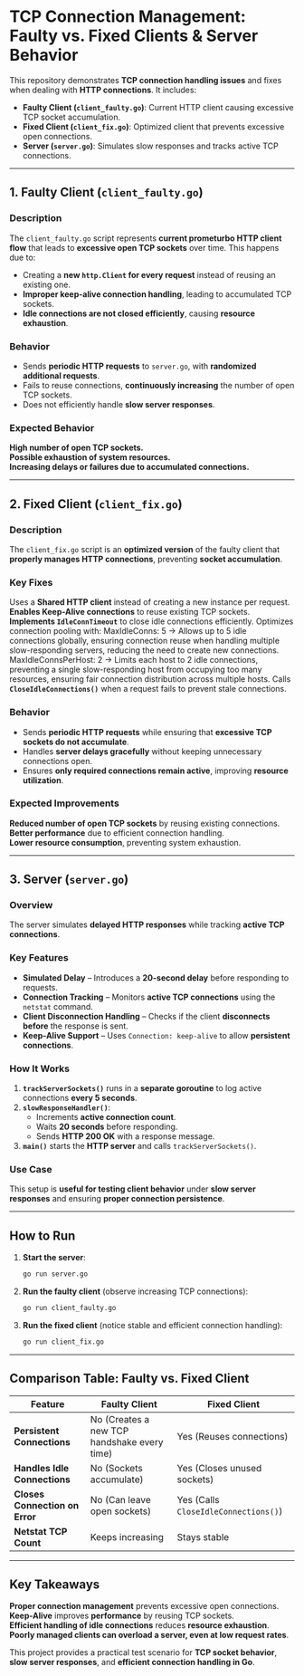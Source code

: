 # **TCP Connection Management: Faulty vs. Fixed Clients & Server Behavior**

This repository demonstrates **TCP connection handling issues** and fixes when dealing with **HTTP connections**. It includes:

- **Faulty Client (`client_faulty.go`)**: Current HTTP client causing excessive TCP socket accumulation.
- **Fixed Client (`client_fix.go`)**: Optimized client that prevents excessive open connections.
- **Server (`server.go`)**: Simulates slow responses and tracks active TCP connections.

---

## **1. Faulty Client (`client_faulty.go`)**

### **Description**
The `client_faulty.go` script represents **current prometurbo HTTP client flow** that leads to **excessive open TCP sockets** over time. This happens due to:

- Creating a **new `http.Client` for every request** instead of reusing an existing one.
- **Improper keep-alive connection handling**, leading to accumulated TCP sockets.
- **Idle connections are not closed efficiently**, causing **resource exhaustion**.

### **Behavior**
- Sends **periodic HTTP requests** to `server.go`, with **randomized additional requests**.
- Fails to reuse connections, **continuously increasing** the number of open TCP sockets.
- Does not efficiently handle **slow server responses**.

### **Expected Behavior**
**High number of open TCP sockets.**  
**Possible exhaustion of system resources.**  
**Increasing delays or failures due to accumulated connections.**  

---

## **2. Fixed Client (`client_fix.go`)**

### **Description**
The `client_fix.go` script is an **optimized version** of the faulty client that **properly manages HTTP connections**, preventing **socket accumulation**.

### **Key Fixes**
Uses a **Shared HTTP client** instead of creating a new instance per request.  
**Enables Keep-Alive connections** to reuse existing TCP sockets.  
**Implements `IdleConnTimeout`** to close idle connections efficiently. 
Optimizes connection pooling with:
MaxIdleConns: 5 → Allows up to 5 idle connections globally, ensuring connection reuse when handling multiple slow-responding servers, reducing the need to create new connections.
MaxIdleConnsPerHost: 2 → Limits each host to 2 idle connections, preventing a single slow-responding host from occupying too many resources, ensuring fair connection distribution across multiple hosts.
Calls **`CloseIdleConnections()`** when a request fails to prevent stale connections.  

### **Behavior**
- Sends **periodic HTTP requests** while ensuring that **excessive TCP sockets do not accumulate**.
- Handles **server delays gracefully** without keeping unnecessary connections open.
- Ensures **only required connections remain active**, improving **resource utilization**.

### **Expected Improvements**
**Reduced number of open TCP sockets** by reusing existing connections.  
**Better performance** due to efficient connection handling.  
**Lower resource consumption**, preventing system exhaustion.  

---

## **3. Server (`server.go`)**

### **Overview**
The server simulates **delayed HTTP responses** while tracking **active TCP connections**.

### **Key Features**
- **Simulated Delay** – Introduces a **20-second delay** before responding to requests.
- **Connection Tracking** – Monitors **active TCP connections** using the `netstat` command.
- **Client Disconnection Handling** – Checks if the client **disconnects before** the response is sent.
- **Keep-Alive Support** – Uses `Connection: keep-alive` to allow **persistent connections**.

### **How It Works**
1. **`trackServerSockets()`** runs in a **separate goroutine** to log active connections **every 5 seconds**.
2. **`slowResponseHandler()`**:
   - Increments **active connection count**.
   - Waits **20 seconds** before responding.
   - Sends **HTTP 200 OK** with a response message.
3. **`main()`** starts the **HTTP server** and calls `trackServerSockets()`.

### **Use Case**
This setup is **useful for testing client behavior** under **slow server responses** and ensuring **proper connection persistence**.

---

## **How to Run**
1. **Start the server**:
   ```sh
   go run server.go
   ```

2. **Run the faulty client** (observe increasing TCP connections):
   ```sh
   go run client_faulty.go
   ```

3. **Run the fixed client** (notice stable and efficient connection handling):
   ```sh
   go run client_fix.go
   ```

---

## **Comparison Table: Faulty vs. Fixed Client**

| Feature                 | Faulty Client | Fixed Client |
|-------------------------|-----------------|---------------|
| **Persistent Connections** | No (Creates a new TCP handshake every time) | Yes (Reuses connections) |
| **Handles Idle Connections** | No (Sockets accumulate) | Yes (Closes unused sockets) |
| **Closes Connection on Error** | No (Can leave open sockets) | Yes (Calls `CloseIdleConnections()`) |
| **Netstat TCP Count** | Keeps increasing | Stays stable |

---

## **Key Takeaways**
**Proper connection management** prevents excessive open connections.  
**Keep-Alive** improves **performance** by reusing TCP sockets.  
**Efficient handling of idle connections** reduces **resource exhaustion**.  
**Poorly managed clients can overload a server, even at low request rates**.  

This project provides a practical test scenario for **TCP socket behavior**, **slow server responses**, and **efficient connection handling in Go**.

